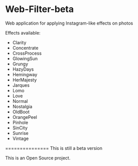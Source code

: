 Web-Filter-beta
===============

Web application for applying Instagram-like effects on photos

Effects available:

  - Clarity
  - Concentrate
  - CrossProcess
  - GlowingSun
  - Grungy
  - HazyDays
  - Hemingway
  - HerMajesty
  - Jarques
  - Lomo
  - Love
  - Normal
  - Nostalgia
  - OldBoot
  - OrangePeel
  - Pinhole
  - SinCity
  - Sunrise
  - Vintage

===============
This is still a beta version

This is an Open Source project.
